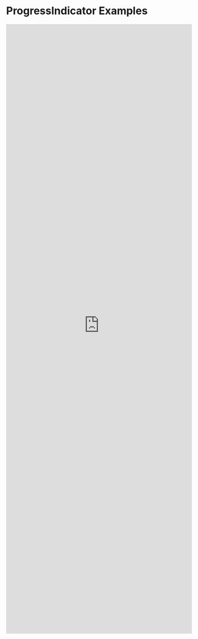 # ProgressIndicator Examples

<iframe 
    title='ProgressIndicator Examples'
    src='https://fabricweb.z5.web.core.windows.net/pr-deploy-site/refs/heads/master/fabric-website-resources/dist/index.html#/examples/progressindicator?docsExample=true'
    frameborder='no'
    height='1650'
    style='width: 100%;'
>